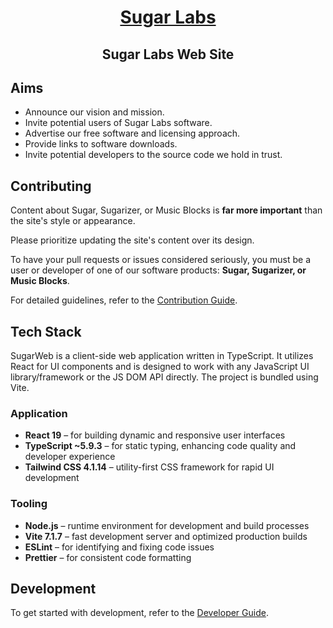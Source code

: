 <div align="center">

# [Sugar Labs](https://www.sugarlabs.org/)

## Sugar Labs Web Site

</div>

## Aims

- Announce our vision and mission.
- Invite potential users of Sugar Labs software.
- Advertise our free software and licensing approach.
- Provide links to software downloads.
- Invite potential developers to the source code we hold in trust.

## Contributing

Content about Sugar, Sugarizer, or Music Blocks is **far more important** than the site's style or appearance.

Please prioritize updating the site's content over its design.

To have your pull requests or issues considered seriously, you must be a user or developer of one of our software products: **Sugar, Sugarizer, or Music Blocks**.

For detailed guidelines, refer to the [Contribution Guide](docs/CONTRIBUTING.md).

## Tech Stack

SugarWeb is a client-side web application written in TypeScript. It utilizes React for UI components and is designed to work with any JavaScript UI library/framework or the JS DOM API directly. The project is bundled using Vite.

### Application

- **React 19** – for building dynamic and responsive user interfaces
- **TypeScript ~5.9.3** – for static typing, enhancing code quality and developer experience
- **Tailwind CSS 4.1.14** – utility-first CSS framework for rapid UI development

### Tooling

- **Node.js** – runtime environment for development and build processes
- **Vite 7.1.7** – fast development server and optimized production builds
- **ESLint** – for identifying and fixing code issues
- **Prettier** – for consistent code formatting

## Development

To get started with development, refer to the [Developer Guide](docs/dev_guide.md).
